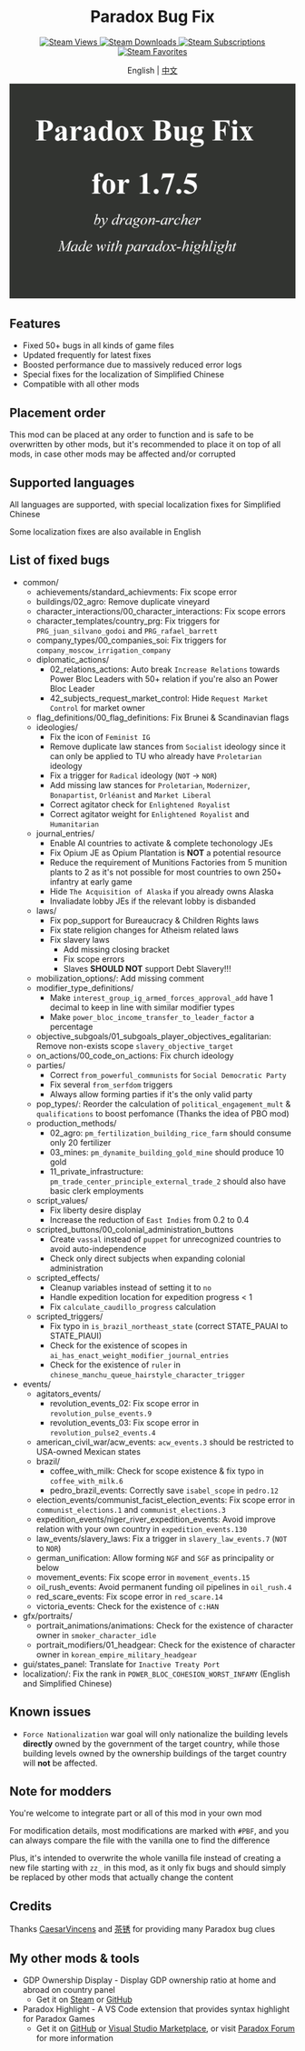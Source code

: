 <h1 align="center">Paradox Bug Fix</h1>

<p align="center">
	<a href="https://steamcommunity.com/sharedfiles/filedetails/?id=3277665729">
		<img src="https://img.shields.io/steam/views/3277665729" alt="Steam Views">
	</a>
	<a href="https://steamcommunity.com/sharedfiles/filedetails/?id=3277665729">
		<img src="https://img.shields.io/steam/downloads/3277665729" alt="Steam Downloads">
	</a>
	<a href="https://steamcommunity.com/sharedfiles/filedetails/?id=3277665729">
		<img src="https://img.shields.io/steam/subscriptions/3277665729" alt="Steam Subscriptions">
	</a>
	<a href="https://steamcommunity.com/sharedfiles/filedetails/?id=3277665729">
		<img src="https://img.shields.io/steam/favorites/3277665729" alt="Steam Favorites">
	</a>
</p>

<p align="center">English | <a href="README.zh.md">中文</a></p>

![Thumbnail](thumbnail.png)

## Features

- Fixed 50+ bugs in all kinds of game files
- Updated frequently for latest fixes
- Boosted performance due to massively reduced error logs
- Special fixes for the localization of Simplified Chinese
- Compatible with all other mods

## Placement order

This mod can be placed at any order to function and is safe to be overwritten by other mods, but it's recommended to place it on top of all mods, in case other mods may be affected and/or corrupted

## Supported languages

All languages are supported, with special localization fixes for Simplified Chinese

Some localization fixes are also available in English

## List of fixed bugs

- common/
  - achievements/standard_achievments: Fix scope error
  - buildings/02_agro: Remove duplicate vineyard
  - character_interactions/00_character_interactions: Fix scope errors
  - character_templates/country_prg: Fix triggers for `PRG_juan_silvano_godoi` and `PRG_rafael_barrett`
  - company_types/00_companies_soi: Fix triggers for `company_moscow_irrigation_company`
  - diplomatic_actions/
    - 02_relations_actions: Auto break `Increase Relations` towards Power Bloc Leaders with 50+ relation if you're also an Power Bloc Leader
    - 42_subjects_request_market_control: Hide `Request Market Control` for market owner
  - flag_definitions/00_flag_definitions: Fix Brunei & Scandinavian flags
  - ideologies/
    - Fix the icon of `Feminist IG`
    - Remove duplicate law stances from `Socialist` ideology since it can only be applied to TU who already have `Proletarian` ideology
    - Fix a trigger for `Radical` ideology (`NOT` -> `NOR`)
    - Add missing law stances for `Proletarian`, `Modernizer`, `Bonapartist`, `Orléanist` and `Market Liberal`
    - Correct agitator check for `Enlightened Royalist`
    - Correct agitator weight for `Enlightened Royalist` and `Humanitarian`
  - journal_entries/
    - Enable AI countries to activate & complete techonology JEs
    - Fix Opium JE as Opium Plantation is **NOT** a potential resource
    - Reduce the requirement of Munitions Factories from 5 munition plants to 2 as it's not possible for most countries to own 250+ infantry at early game
    - Hide `The Acquisition of Alaska` if you already owns Alaska
    - Invaliadate lobby JEs if the relevant lobby is disbanded
  - laws/
    - Fix pop_support for Bureaucracy & Children Rights laws
    - Fix state religion changes for Atheism related laws
    - Fix slavery laws
      - Add missing closing bracket
      - Fix scope errors
      - Slaves **SHOULD NOT** support Debt Slavery!!!
  - mobilization_options/: Add missing comment
  - modifier_type_definitions/
    - Make `interest_group_ig_armed_forces_approval_add` have 1 decimal to keep in line with similar modifier types
    - Make `power_bloc_income_transfer_to_leader_factor` a percentage
  - objective_subgoals/01_subgoals_player_objectives_egalitarian: Remove non-exists scope `slavery_objective_target`
  - on_actions/00_code_on_actions: Fix church ideology
  - parties/
    - Correct `from_powerful_communists` for `Social Democratic Party`
    - Fix several `from_serfdom` triggers
    - Always allow forming parties if it's the only valid party
  - pop_types/: Reorder the calculation of `political_engagement_mult` & `qualifications` to boost perfomance (Thanks the idea of PBO mod)
  - production_methods/
    - 02_agro: `pm_fertilization_building_rice_farm` should consume only 20 fertilizer
    - 03_mines: `pm_dynamite_building_gold_mine` should produce 10 gold
    - 11_private_infrastructure: `pm_trade_center_principle_external_trade_2` should also have basic clerk employments
  - script_values/
    - Fix liberty desire display
    - Increase the reduction of `East Indies` from 0.2 to 0.4
  - scripted_buttons/00_colonial_administration_buttons
    - Create `vassal` instead of `puppet` for unrecognized countries to avoid auto-independence
    - Check only direct subjects when expanding colonial administration
  - scripted_effects/
    - Cleanup variables instead of setting it to `no`
    - Handle expedition location for expedition progress < 1
    - Fix `calculate_caudillo_progress` calculation
  - scripted_triggers/
    - Fix typo in `is_brazil_northeast_state` (correct STATE_PAUAI to STATE_PIAUI)
    - Check for the existence of scopes in `ai_has_enact_weight_modifier_journal_entries`
    - Check for the existence of `ruler` in `chinese_manchu_queue_hairstyle_character_trigger`
- events/
  - agitators_events/
    - revolution_events_02: Fix scope error in `revolution_pulse_events.9`
    - revolution_events_03: Fix scope error in `revolution_pulse2_events.4`
  - american_civil_war/acw_events: `acw_events.3` should be restricted to USA-owned Mexican states
  - brazil/
    - coffee_with_milk: Check for scope existence & fix typo in `coffee_with_milk.6`
    - pedro_brazil_events: Correctly save `isabel_scope` in `pedro.12`
  - election_events/communist_facist_election_events: Fix scope error in `communist_elections.1` and `communist_elections.3`
  - expedition_events/niger_river_expedition_events: Avoid improve relation with your own country in `expedition_events.130`
  - law_events/slavery_laws: Fix a trigger in `slavery_law_events.7` (`NOT` to `NOR`)
  - german_unification: Allow forming `NGF` and `SGF` as principality or below
  - movement_events: Fix scope error in `movement_events.15`
  - oil_rush_events: Avoid permanent funding oil pipelines in `oil_rush.4`
  - red_scare_events: Fix scope error in `red_scare.14`
  - victoria_events: Check for the existence of `c:HAN`
- gfx/portraits/
  - portrait_animations/animations: Check for the existence of character owner in `smoker_character_idle`
  - portrait_modifiers/01_headgear: Check for the existence of character owner in `korean_empire_military_headgear`
- gui/states_panel: Translate for `Inactive Treaty Port`
- localization/: Fix the rank in `POWER_BLOC_COHESION_WORST_INFAMY` (English and Simplified Chinese)

## Known issues

- `Force Nationalization` war goal will only nationalize the building levels **directly** owned by the government of the target country, while those building levels owned by the ownership buildings of the target country will **not** be affected.

## Note for modders

You're welcome to integrate part or all of this mod in your own mod

For modification details, most modifications are marked with `#PBF`, and you can always compare the file with the vanilla one to find the difference

Plus, it's intended to overwrite the whole vanilla file instead of creating a new file starting with `zz_` in this mod, as it only fix bugs and should simply be replaced by other mods that actually change the content

## Credits

Thanks [CaesarVincens](https://forum.paradoxplaza.com/forum/members/caesarvincens.535173/) and [茶锈](https://steamcommunity.com/profiles/76561199017901516) for providing many Paradox bug clues

## My other mods & tools

- GDP Ownership Display - Display GDP ownership ratio at home and abroad on country panel
  - Get it on [Steam](https://steamcommunity.com/sharedfiles/filedetails/?id=3290552216) or [GitHub](https://github.com/dragon-archer/vic3-mods/tree/main/GDP%20Ownership%20Display)
- Paradox Highlight - A VS Code extension that provides syntax highlight for Paradox Games
  - Get it on [GitHub](https://github.com/dragon-archer/paradox-highlight) or [Visual Studio Marketplace](https://marketplace.visualstudio.com/items?itemName=dragon-archer.paradox-highlight), or visit [Paradox Forum](https://forum.paradoxplaza.com/forum/threads/modding-tool-paradox-highlight-a-vscode-extension-for-highlighting-paradox-scripts.1686066/) for more information
